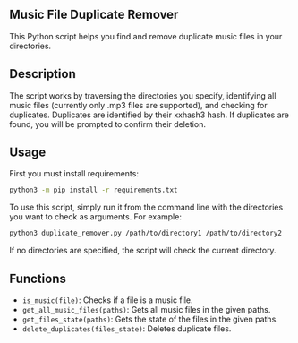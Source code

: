 ## Music File Duplicate Remover

This Python script helps you find and remove duplicate music files in your directories.

## Description

The script works by traversing the directories you specify, identifying all music files (currently only .mp3 files are supported), and checking for duplicates. Duplicates are identified by their xxhash3 hash. If duplicates are found, you will be prompted to confirm their deletion.

## Usage

First you must install requirements:

```bash
python3 -m pip install -r requirements.txt
```

To use this script, simply run it from the command line with the directories you want to check as arguments. For example:

```bash
python3 duplicate_remover.py /path/to/directory1 /path/to/directory2
```

If no directories are specified, the script will check the current directory.

## Functions

- `is_music(file)`: Checks if a file is a music file.
- `get_all_music_files(paths)`: Gets all music files in the given paths.
- `get_files_state(paths)`: Gets the state of the files in the given paths.
- `delete_duplicates(files_state)`: Deletes duplicate files.

